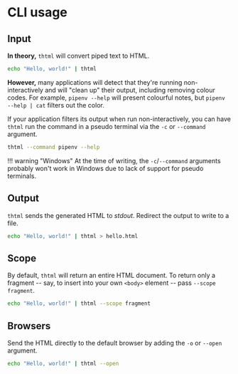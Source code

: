# CLI usage

## Input

**In theory,** `thtml` will convert piped text to HTML.

```bash
echo "Hello, world!" | thtml
```

**However,** many applications will detect that they're running non-interactively and will "clean up" their output, including removing colour codes. For example, `pipenv --help` will present colourful notes, but `pipenv --help | cat` filters out the color.

If your application filters its output when run non-interactively, you can have `thtml` run the command in a pseudo terminal via the `-c` or `--command` argument.

```bash
thtml --command pipenv --help
```

!!! warning "Windows"
    At the time of writing, the `-c`/`--command` arguments probably won't work in Windows due to lack of support for pseudo terminals.



## Output

`thtml` sends the generated HTML to _stdout_. Redirect the output to write to a file.

```bash
echo "Hello, world!" | thtml > hello.html
```

## Scope

By default, `thtml` will return an entire HTML document. To return only a fragment -- say, to insert into your own `<body>` element -- pass `--scope fragment`.

```bash
echo "Hello, world!" | thtml --scope fragment
```

## Browsers

Send the HTML directly to the default browser by adding the `-o` or `--open` argument.

```bash
echo "Hello, world!" | thtml --open
```
